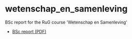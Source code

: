 # wetenschap_en_samenleving

BSc report for the RuG course 'Wetenschap en Samenleving'

 * [BSc report (PDF)](wetenschap_en_samenleving.pdf)
